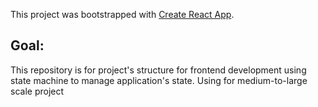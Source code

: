 This project was bootstrapped with [Create React App](https://github.com/facebook/create-react-app).

## Goal:
This repository is for project's structure for frontend development using state machine to manage application's state. Using for medium-to-large scale project